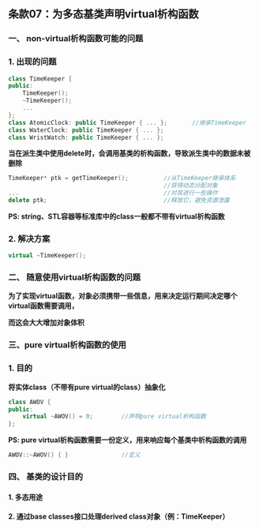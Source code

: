 ## 条款07：为多态基类声明virtual析构函数

### 一、 non-virtual析构函数可能的问题

### 1. 出现的问题

```C++
class TimeKeeper {
public:
    TimeKeeper();
    ~TimeKeeper();
    ...
};
class AtomicClock: public TimeKeeper { ... };		//继承TimeKeeper
class WaterClock: public TimeKeeper { ... };
class WristWatch: public TimeKeeper { ... };
```

**当在派生类中使用delete时，会调用基类的析构函数，导致派生类中的数据未被删除**

```C++
TimeKeeper* ptk = getTimeKeeper();			//从TimeKeeper继承体系
											//获得动态分配对象
...											//对其进行一些操作
delete ptk;									//释放它，避免资源泄露
```

**PS: string、STL容器等标准库中的class一般都不带有virtual析构函数**



### 2. 解决方案

```C++
virtual ~TimeKeeper();
```



### 二、 随意使用virtual析构函数的问题

**为了实现virtual函数，对象必须携带一些信息，用来决定运行期间决定哪个virtual函数需要调用，**

**而这会大大增加对象体积**



### 三、pure virtual析构函数的使用

### 1. 目的

**将实体class（不带有pure virtual的class）抽象化**

```C++
class AWOV {
public:
    virtual ~AWOV() = 0;		//声明pure virtual析构函数
};
```

**PS: pure virtual析构函数需要一份定义，用来响应每个基类中析构函数的调用**

```C++
AWOV::~AWOV() { }				//定义
```



### 四、 基类的设计目的

#### 1. 多态用途

#### 2. 通过base classes接口处理derived class对象（例：TimeKeeper）
